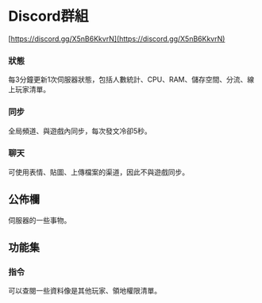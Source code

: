 # Discord群組
[https://discord.gg/X5nB6KkvrN](https://discord.gg/X5nB6KkvrN)

### 狀態
每3分鐘更新1次伺服器狀態，包括人數統計、CPU、RAM、儲存空間、分流、線上玩家清單。

### 同步
全局頻道、與遊戲內同步，每次發文冷卻5秒。

### 聊天
可使用表情、貼圖、上傳檔案的渠道，因此不與遊戲同步。

## 公佈欄
伺服器的一些事物。

## 功能集
### 指令
可以查閱一些資料像是其他玩家、領地權限清單。